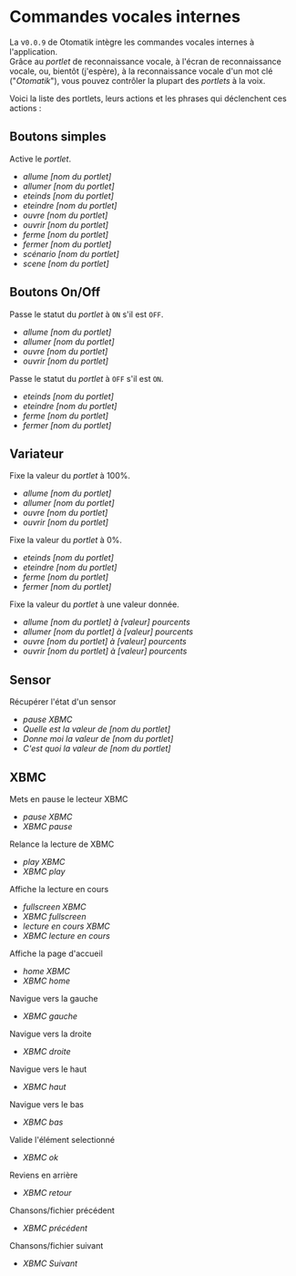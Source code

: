 # Commandes vocales internes

La v`0.0.9` de Otomatik intègre les commandes vocales internes à l'application.  
Grâce au *portlet* de reconnaissance vocale, à l'écran de reconnaissance vocale, ou, bientôt (j'espère), à la reconnaissance vocale d'un mot clé ("*Otomatik*"), vous pouvez contrôler la plupart des *portlets* à la voix.

Voici la liste des portlets, leurs actions et les phrases qui déclenchent ces actions : 

## Boutons simples

Active le *portlet*.

* *allume [nom du portlet]*
* *allumer [nom du portlet]*
* *eteinds [nom du portlet]*
* *eteindre [nom du portlet]*
* *ouvre [nom du portlet]*
* *ouvrir [nom du portlet]*
* *ferme [nom du portlet]*
* *fermer [nom du portlet]*
* *scénario [nom du portlet]*
* *scene [nom du portlet]*

## Boutons On/Off

Passe le statut du *portlet* à `ON` s'il est `OFF`.

* *allume [nom du portlet]*
* *allumer [nom du portlet]*
* *ouvre [nom du portlet]*
* *ouvrir [nom du portlet]*

Passe le statut du *portlet* à `OFF` s'il est `ON`.

* *eteinds [nom du portlet]*
* *eteindre [nom du portlet]*
* *ferme [nom du portlet]*
* *fermer [nom du portlet]*

## Variateur

Fixe la valeur du *portlet* à 100%.

* *allume [nom du portlet]*
* *allumer [nom du portlet]*
* *ouvre [nom du portlet]*
* *ouvrir [nom du portlet]*

Fixe la valeur du *portlet* à 0%.

* *eteinds [nom du portlet]*
* *eteindre [nom du portlet]*
* *ferme [nom du portlet]*
* *fermer [nom du portlet]*

Fixe la valeur du *portlet* à une valeur donnée.

* *allume [nom du portlet] à [valeur] pourcents*
* *allumer [nom du portlet] à [valeur] pourcents*
* *ouvre [nom du portlet] à [valeur] pourcents*
* *ouvrir [nom du portlet] à [valeur] pourcents*

## Sensor
Récupérer l'état d'un sensor
* *pause XBMC*
* *Quelle est la valeur de [nom du portlet]*
* *Donne moi la valeur de [nom du portlet]*
* *C'est quoi la valeur de [nom du portlet]*

## XBMC 
Mets en pause le lecteur XBMC
* *pause XBMC*
* *XBMC pause*

Relance la lecture de XBMC
* *play XBMC*
* *XBMC play*

Affiche la lecture en cours
* *fullscreen XBMC*
* *XBMC fullscreen*
* *lecture en cours XBMC*
* *XBMC lecture en cours*

Affiche la page d'accueil
* *home XBMC*
* *XBMC home*

Navigue vers la gauche
* *XBMC gauche*

Navigue vers la droite
* *XBMC droite*

Navigue vers le haut
* *XBMC haut*

Navigue vers le bas
* *XBMC bas*

Valide l'élément selectionné
* *XBMC ok*

Reviens en arrière
* *XBMC retour*

Chansons/fichier précédent
* *XBMC précédent*

Chansons/fichier suivant
* *XBMC Suivant*

